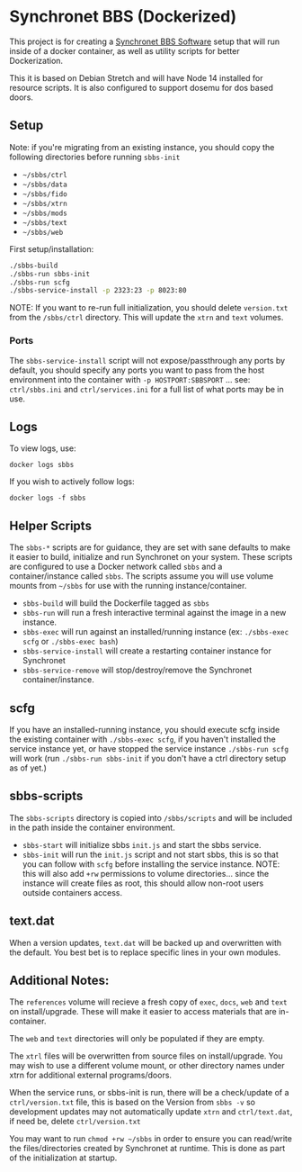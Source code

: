 # Synchronet BBS (Dockerized)

This project is for creating a [Synchronet BBS Software](http://www.synchro.net/)
setup that will run inside of a docker container, as well as utility scripts for
better Dockerization.

This it is based on Debian Stretch and will have Node 14 installed for resource
scripts. It is also configured to support dosemu for dos based doors.

## Setup

Note: if you're migrating from an existing instance, you should copy the
following directories before running `sbbs-init`

- `~/sbbs/ctrl`
- `~/sbbs/data`
- `~/sbbs/fido`
- `~/sbbs/xtrn`
- `~/sbbs/mods`
- `~/sbbs/text`
- `~/sbbs/web`

First setup/installation:

```sh
./sbbs-build
./sbbs-run sbbs-init
./sbbs-run scfg
./sbbs-service-install -p 2323:23 -p 8023:80
```

NOTE: If you want to re-run full initialization, you should delete `version.txt` from the `/sbbs/ctrl` directory. This will update the `xtrn` and `text` volumes.

### Ports

The `sbbs-service-install` script will not expose/passthrough any ports by default, you should specify any ports you want to pass from the host environment into the container with `-p HOSTPORT:SBBSPORT` ... see: `ctrl/sbbs.ini` and `ctrl/services.ini` for a full list of what ports may be in use.

## Logs

To view logs, use:

```
docker logs sbbs
```

If you wish to actively follow logs:

```
docker logs -f sbbs
```

## Helper Scripts

The `sbbs-*` scripts are for guidance, they are set with sane defaults to make
it easier to build, initialize and run Synchronet on your system. These scripts
are configured to use a Docker network called `sbbs` and a container/instance
called `sbbs`. The scripts assume you will use volume mounts from `~/sbbs` for
use with the running instance/container.

- `sbbs-build` will build the Dockerfile tagged as `sbbs`
- `sbbs-run` will run a fresh interactive terminal against the image in a new instance.
- `sbbs-exec` will run against an installed/running instance (ex: `./sbbs-exec scfg` or `./sbbs-exec bash`)
- `sbbs-service-install` will create a restarting container instance for Synchronet
- `sbbs-service-remove` will stop/destroy/remove the Synchronet container/instance.

## scfg

If you have an installed-running instance, you should execute scfg inside the existing container with `./sbbs-exec scfg`, if you haven't installed the service instance yet, or have stopped the service instance `./sbbs-run scfg` will work (run `./sbbs-run sbbs-init` if you don't have a ctrl directory setup as of yet.)

## sbbs-scripts

The `sbbs-scripts` directory is copied into `/sbbs/scripts` and will be
included in the path inside the container environment.

- `sbbs-start` will initialize sbbs `init.js` and start the sbbs service.
- `sbbs-init` will run the `init.js` script and not start sbbs, this is so that you can follow with `scfg` before installing the service instance. NOTE: this will also add `+rw` permissions to volume directories... since the instance will create files as root, this should allow non-root users outside containers access.

## text.dat

When a version updates, `text.dat` will be backed up and overwritten with the
default. You best bet is to replace specific lines in your own modules.

## Additional Notes:

The `references` volume will recieve a fresh copy of `exec`, `docs`, `web` and `text` on install/upgrade. These will make it easier to access materials that are in-container.

The `web` and `text` directories will only be populated if they are empty.

The `xtrl` files will be overwritten from source files on install/upgrade. You may wish to use a different volume mount, or other directory names under xtrn for additional external programs/doors.

When the service runs, or sbbs-init is run, there will be a check/update of a `ctrl/version.txt` file, this is based on the Version from `sbbs -v` so development updates may not automatically update `xtrn` and `ctrl/text.dat`, if need be, delete `ctrl/version.txt`

You may want to run `chmod +rw ~/sbbs` in order to ensure you can read/write the files/directories created by Synchronet at runtime. This is done as part of the initialization at startup.
